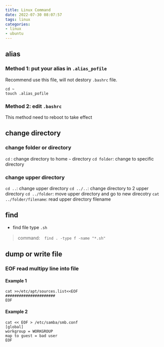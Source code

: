 ```yaml
---
title: Linux Command
date: 2022-07-30 08:07:57
tags: linux
categories:
- linux 
- ubuntu
---
```


## alias
### Method 1: put your alias in `.alias_pofile`
Recommend use this file, will not destory `.bashrc` file. 
```
cd ~
touch .alias_pofile
```
### Method 2: edit `.bashrc`
This method need to reboot to take effect


## change directory 
### change folder or directory 
`cd` : change directory to home `~` directory
`cd folder`: change to specific directory
### change upper directory
`cd ..`: change upper  directory 
`cd ../..`:  change directory to 2 upper directory
`cd ../folder`: move upper directory and go to new direcotry
`cat ../folder/filename`: read upper directory filename 

## find 
- find file type `.sh`
> command:　`find . -type f -name "*.sh"`

## dump or write file 
### EOF read multipy line into file
#### Example 1
```
cat >>/etc/apt/sources.list<<EOF
######################
EOF
```

#### Example 2
```
cat << EOF > /etc/samba/smb.conf
[global]
workgroup = WORKGROUP
map to guest = bad user
EOF
```
